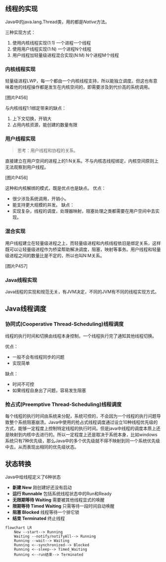 ## 线程的实现
Java中的java.lang.Thread类，用的都是*Native*方法。

三种实现方式：
1. 使用内核线程实现(1:1) 一个进程一个线程
2. 使用用户线程实现(1:N) 一个进程N个线程
3. 用户线程加轻量级进程混合实现(N:M) N个进程M个线程

### 内核线程实现
轻量级进程LWP，每一个都由一个内核线程支持，所以能独立调度。但这也有意味着他的线程操作都是发生在内核空间的，即需要涉及到代价高的系统调用。

[图片P456]

与内核线程1:1绑定带来的缺点：
1. 上下文切换，开销大
2. 占用内核资源，能创建的数量有限

### 用户线程实现
> 思考：用户线程和协程的关系。

直接建立在用户空间的进程上的1:N关系。不与内核态线程绑定，内核空间原则上无法观察到用户线程。

[图片P456]

这种和内核解绑的模式，既是优点也是缺点。
优点：
- 很少涉及系统调用，开销小。
- 能支持更大规模的并发。
缺点：
- 实现复杂，线程的调度，处理器映射，阻塞处理之类都需要在用户空间中去实现。

### 混合实现
用户线程建立在轻量级进程之上，而轻量级进程和内核线程依旧是绑定关系，这样既可以让轻量级进程作为桥梁帮助解决调度，阻塞，映射等事务。用户线程和轻量级进程之间的数量比是不定的，所以也叫N:M关系。

[图片P457]

### Java线程实现
Java线程的实现和规范无关，有JVM决定，不同的JVM有不同的线程实现方式。

## Java线程调度
### 协同式(Cooperative Thread-Scheduling)线程调度
线程的执行时间和切换由线程本身控制，一个线程执行完了通知其他线程切换。

优点：
- 一般不会有线程同步的问题
- 实现简单

缺点：
- 时间不可控
- 如果线程自身出了问题，容易发生阻塞

### 抢占式(Preemptive Thread-Scheduling)线程调度
每个线程的执行时间由系统来分配，系统可控的，不会因为一个线程的执行问题导致整个系统阻塞崩溃。Java中使用的抢占式线程调度通过设立10种线程优先级的方式，能够一定程度上控制特定线程的执行时间。但是java中线程的调度本质上还是映射到内核中去进行的。所以一定程度上还是取决于系统本身，比如windows系统只有7种优先级，那么Java中的多个优先级就不得不映射到同一个系统优先级中去，从而表现出相同的优先级状态。

## 状态转换
Java中给线程定义了6种状态
- **新建 New** 刚创建好还没有启动
- **运行 Runnable** 包括系统线程状态中的Run和Ready
- **无限期等待 Waiting** 需要被其他线程显式的唤醒
- **限期等待 Timed Waiting** 只需等待一段时间自动唤醒
- **阻塞 Blocked** 线程等待一个排它锁
- **结束 Terminated** 终止线程

```mermaid
flowchart LR
    New --start--> Running
    Waiting --notify/notifyAll--> Running
    Running --wait--> Waiting
    Running <--synchronized--> Blocked
    Running <--sleep--> Timed_Waiting
    Running <--run结束--> Terminated
```
